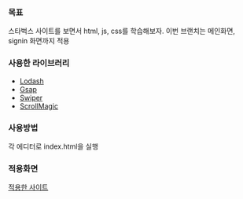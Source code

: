 ### 목표
스타벅스 사이트를 보면서 html, js, css를 학습해보자. 
이번 브랜치는 메인화면, signin 화면까지 적용


### 사용한 라이브러리
- [Lodash](https://lodash.com/)
- [Gsap](https://greensock.com/gsap/)
- [Swiper](https://swiperjs.com/)
- [ScrollMagic](https://scrollmagic.io/)


### 사용방법
각 에디터로 index.html을 실행


### 적용화면
[적용한 사이트](https://cranky-pike-512f55.netlify.app/)
